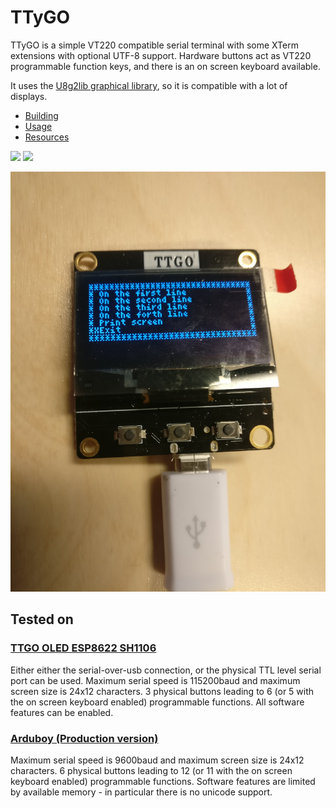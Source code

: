 # TTyGO

TTyGO is a simple VT220 compatible serial terminal with some XTerm
extensions with optional UTF-8 support. Hardware buttons act as VT220
programmable function keys, and there is an on screen keyboard
available.

It uses the [U8g2lib graphical library](https://github.com/olikraus/u8g2/wiki), so it is compatible with a lot of displays.

* [Building](docs/Building.md)
* [Usage](docs/Usage.md)
* [Resources](docs/Resources.md)

[<img src="https://i.ytimg.com/vi/VxAwc2s-E1o/hqdefault.jpg" width="434">](http://www.youtube.com/watch?v=VxAwc2s-E1o)
[<img src="https://i.ytimg.com/vi/eWtr9A67FpA/hqdefault.jpg" width="434">](https://youtu.be/eWtr9A67FpA)

![Screenshot](images/screenshot-menu.jpg)

## Tested on

### [TTGO OLED ESP8622 SH1106](https://www.aliexpress.com/item/32991442463.html?spm=a2g0s.9042311.0.0.27424c4d5SbjHq)

Either either the serial-over-usb connection, or the physical TTL
level serial port can be used. Maximum serial speed is 115200baud and
maximum screen size is 24x12 characters. 3 physical buttons leading to
6 (or 5 with the on screen keyboard enabled) programmable functions.
All software features can be enabled.

### [Arduboy (Production version)](https://www.aliexpress.com/item/32814857145.html)

Maximum serial speed is 9600baud and maximum screen size is 24x12
characters. 6 physical buttons leading to 12 (or 11 with the on screen
keyboard enabled) programmable functions. Software features are limited by
available memory - in particular there is no unicode support.




